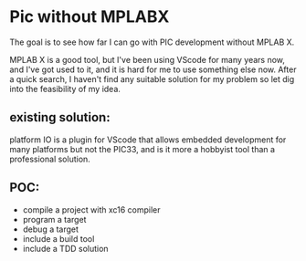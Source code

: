 # Pic without MPLABX

The goal is to see how far I can go with PIC development without MPLAB X.

MPLAB X is a good tool, but I've been using VScode for many years now, and I've got used to it, and it is hard for me to use something else now.
After a quick search, I haven't find any suitable solution for my problem so let dig into the feasibility of my idea.

## existing solution:

platform IO is a plugin for VScode that allows embedded development for many platforms but not the PIC33, and is it more a hobbyist tool than a professional solution.

## POC:
  - compile a project with xc16 compiler
  - program a target
  - debug a target
  - include a build tool
  - include a TDD solution 
